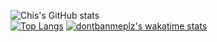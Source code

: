 ![Chis's GitHub stats](https://github-readme-stats.vercel.app/api?username=dontbanmeplz&count_private=true)
<br>
[![Top Langs](https://github-readme-stats.vercel.app/api/top-langs/?username=dontbanmeplz&layout=compact&hide=javascript,css,html,Jupyter+Notebook)](https://github.com/anuraghazra/github-readme-stats)
[![dontbanmeplz's wakatime stats](https://github-readme-stats.vercel.app/api/wakatime?username=chis)](https://github.com/anuraghazra/github-readme-stats)
